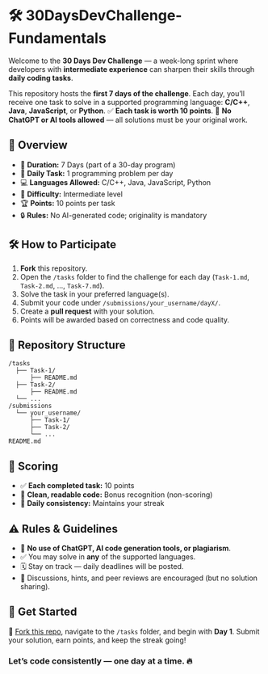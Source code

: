 # 🛠️  30DaysDevChallenge-Fundamentals

Welcome to the **30 Days Dev Challenge** — a week-long sprint where developers with **intermediate experience** can sharpen their skills through **daily coding tasks**.

This repository hosts the **first 7 days of the challenge**. Each day, you’ll receive one task to solve in a supported programming language: **C/C++**, **Java**, **JavaScript**, or **Python**.
✅ **Each task is worth 10 points**.
🚫 **No ChatGPT or AI tools allowed** — all solutions must be your original work.

## 📌 Overview

* 📅 **Duration:** 7 Days (part of a 30-day program)
* 🎯 **Daily Task:** 1 programming problem per day
* 💻 **Languages Allowed:** C/C++, Java, JavaScript, Python
* 🧠 **Difficulty:** Intermediate level
* 🏆 **Points:** 10 points per task
* 🔒 **Rules:** No AI-generated code; originality is mandatory

## 🛠️ How to Participate

1. **Fork** this repository.
2. Open the `/tasks` folder to find the challenge for each day (`Task-1.md`, `Task-2.md`, ..., `Task-7.md`).
3. Solve the task in your preferred language(s).
4. Submit your code under `/submissions/your_username/dayX/`.
5. Create a **pull request** with your solution.
6. Points will be awarded based on correctness and code quality.

## 📂 Repository Structure

```
/tasks
  ├── Task-1/
      ├── README.md
  ├── Task-2/
      ├── README.md
  └── ...
/submissions
  └── your_username/
      ├── Task-1/
      ├── Task-2/
      └── ...
README.md

```

## 🧾 Scoring

* ✅ **Each completed task:** 10 points
* 🧹 **Clean, readable code:** Bonus recognition (non-scoring)
* 🔁 **Daily consistency:** Maintains your streak

## ⚠️ Rules & Guidelines

* 🚫 **No use of ChatGPT, AI code generation tools, or plagiarism**.
* ✅ You may solve in **any** of the supported languages.
* 🗓️ Stay on track — daily deadlines will be posted.
* 💬 Discussions, hints, and peer reviews are encouraged (but no solution sharing).
  
## 🚀 Get Started

📌 [Fork this repo](#), navigate to the `/tasks` folder, and begin with **Day 1**.
Submit your solution, earn points, and keep the streak going!

### Let’s code consistently — one day at a time. 🔥



